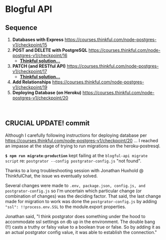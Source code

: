 # Blogful API

## Sequence 

1. **Databases with Express** https://courses.thinkful.com/node-postgres-v1/checkpoint/15
2. **POST and DELETE with PostgreSQL** https://courses.thinkful.com/node-postgres-v1/checkpoint/16
    * **[Thinkful solution...](https://github.com/Thinkful-Ed/blogful-api/tree/delete-article)**
3. **PATCH (and RESTful API)** https://courses.thinkful.com/node-postgres-v1/checkpoint/17
    * **[Thinkful solution...](https://github.com/Thinkful-Ed/blogful-api/tree/implement-patch-articles-endpoint)**
4. **Add Relationships** https://courses.thinkful.com/node-postgres-v1/checkpoint/19
5. **Deploying Database (on Heroku)** https://courses.thinkful.com/node-postgres-v1/checkpoint/20

<br /> 

## CRUCIAL UPDATE! commit 

Although I carefully following instructions for deploying database per https://courses.thinkful.com/node-postgres-v1/checkpoint/20 ... I reached an impasse at the stage of trying to run migrations on the heroku-postresql.

**`$ npm run migrate:production`** kept failing at the `blogful-api migrate script` re: `postgrator --config postgrator-config.js` "not found".

Thanks to a long troubleshooting session with Jonathan Huxhold @ ThinkfulChat, the issue ws eventually solved.

Several changes were made to `.env, package.json, config.js, and postgrator-config.js` so I'm uncertain which particular change (or combination of changes) was the deciding factor. That said, the last change made for migration to work was done the `postgrator-config.js` by adding `"ssl": !!process.env.SSL` to the module.export properties.

Jonathan said, 
"I think postgrator does something under the hood to accommodate ssl settings on db up in the environment. The double bang (!!) casts a truthy or falsy value to a boolean true or false. So by adding it as an actual postgrator config value, it was able to establish the connection."

